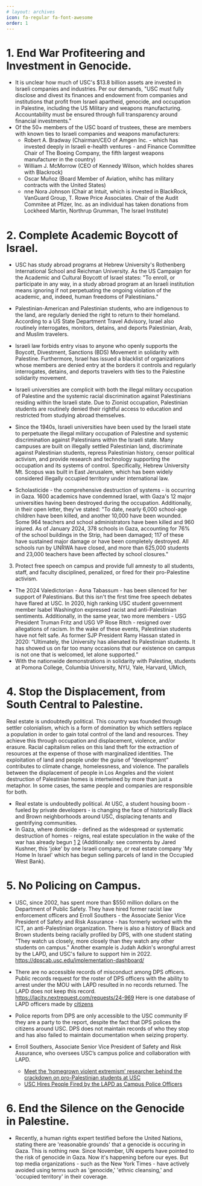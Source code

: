 ```yaml
---
# layout: archives
icon: fa-regular fa-font-awesome
order: 1
---
```


# 1. End War Profiteering and Investment in Genocide.
* It is unclear how much of USC's $13.8 billion assets are invested in Israeli companies and industries. Per our demands, "USC must fully disclose and divest its finances and endowment from companies and institutions that profit from Israeli apartheid, genocide, and occupation in Palestine, including the US Military and weapons manufacturing. Accountability must be ensured through full transparency around financial investments."
* Of the 50+ members of the USC board of trustees, these are members with known ties to Israeli companies and weapons manufacturers:
    * Robert A. Bradway (Chairman/CEO of Amgen Inc. - which has invested deeply in Israeli e-health ventures - and Finance Committee Chair of The Boeing Company, the fifth largest weapons manufacturer in the country)
    * William J. McMorrow (CEO of Kennedy Wilson, which holdes shares with Blackrock)
    * Oscar Muñoz (Board Member of Aviation, whihc has military contracts with the United States)
    * nne Nora Johnson (Chair at Intuit, which is invested in BlackRock, VanGuard Group, T. Rowe Price Associates. Chair of the Audit Commitee at Pfizer, Inc. as an individual has taken donations from Lockheed Martin, Northrup Grumman, The Israel Institute)

# 2. Complete Academic Boycott of Israel.
* USC has study abroad programs at Hebrew University's Rothenberg International School and Reichman University. As the US Campaign for the Academic and Cultural Boycott of Israel states: "To enroll, or participate in any way, in a study abroad program at an Israeli institution means ignoring if not perpetuating the ongoing violation of the academic, and, indeed, human freedoms of Palestinians."
* Palestinian-American and Palestinian students, who are indigenous to the land, are regularly denied the right to return to their homeland. According to a US State Department Travel Advisory, Israel also routinely interrogates, monitors, detains, and deports Palestinian, Arab, and Muslim travelers.

* Israeli law forbids entry visas to anyone who openly supports the Boycott, Divestment, Sanctions (BDS) Movement in solidarity with Palestine. Furthermore, Israel has issued a blacklist of organizations whose members are denied entry at the borders it controls and regularly interrogates, detains, and deports travelers with ties to the Palestine solidarity movement.
* Israeli universities are complicit with both the illegal military occupation of Palestine and the systemic racial discrimination against Palestinians residing within the Israeli state. Due to Zionist occupation, Palestinian students are routinely denied their rightful access to education and restricted from studying abroad themselves.
* Since the 1940s, Israeli universities have been used by the Israeli state to perpetuate the illegal military occupation of Palestine and systemic discrimination against Palestinians within the Israeli state. Many campuses are built on illegally settled Palestinian land, discriminate against Palestinian students, repress Palestinian history, censor political activism, and provide research and technology supporting the occupation and its systems of control. Specifically, Hebrew University Mt. Scopus was built in East Jerusalem, which has been widely considered illegally occupied territory under international law.
* Scholasticide - the comprehensive destruction of systems - is occurring in Gaza. 1600 academics have condemned Israel, with Gaza's 12 major universities having been destroyed during the occupation. Additionally, in their open letter, they've stated: "To date, nearly 6,000 school-age children have been killed, and another 10,000 have been wounded. Some 964 teachers and school administrators have been killed and 960 injured. As of January 2024, 378 schools in Gaza, accounting for 76% of the school buildings in the Strip, had been damaged; 117 of these have sustained major damage or have been completely destroyed. All schools run by UNRWA have closed, and more than 625,000 students and 23,000 teachers have been affected by school closures."

3. Protect free speech on campus and provide full amnesty to all students, staff, and faculty disciplined, penalized, or fired for their pro-Palestine activism.
* The 2024 Valedictorian - Asna Tabassum - has been silenced for her support of Palestinians. But this isn't the first time free speech debates have flared at USC. In 2020, high ranking USC student government member Isabel Washington expressed racist and anti-Palestinian sentiments. Additionally, in the same year, two more members - USG President Truman Fritz and USG VP Rose Ritch - resigned over allegations of racism. In the wake of these events, Palestinian students have not felt safe. As former SJP President Ramy Hassan stated in 2020: “Ultimately, the University has alienated its Palestinian students. It has showed us on far too many occasions that our existence on campus is not one that is welcomed, let alone supported.”
* With the nationwide demonstrations in solidarity with Palestine, students at Pomona College, Columbia University, NYU, Yale, Harvard, UMich,

# 4. Stop the Displacement, from South Central to Palestine.
Real estate is undoubtedly political. This country was founded through settler colonialism, which is a form of domination by which settlers replace a population in order to gain total control of the land and resources. They achieve this through occupation and displacement, violence, and/or erasure. Racial capitalism relies on this land theft for the extraction of resources at the expense of those with marginalized identities. The exploitation of land and people under the guise of  “development” contributes to climate change, homelessness, and violence. The parallels between the displacement of people in Los Angeles and the violent destruction of Palestinian homes is intertwined by more than just a metaphor. In some cases, the same people and companies are responsible for both. 
* Real estate is undoubtedly political. At USC, a student housing boom - fueled by private developers - is changing the face of historically Black and Brown neighborhoods around USC, displacing tenants and gentrifying communities.
* In Gaza, where domicide - defined as the widespread or systematic destruction of homes - reigns, real estate speculation in the wake of the war has already begun [1](https://www.middleeasteye.net/news/us-israeli-real-estate-event-draws-backlash-over-sale-west-bank-settlement-properties) [2](https://realestateisrael.org/) (Additionally: see comments by Jared Kushner, this 'joke' by one Israeli company, or real estate company 'My Home In Israel' which has begun selling parcels of land in the Occupied West Bank).
# 5. No Policing on Campus.
* USC, since 2002, has spent more than $550 million dollars on the Department of Public Safety. They have hired former racist law enforcement officers and Erroll Southers - the Associate Senior Vice President of Safety and Risk Assurance - has formerly worked with the ICT, an anti-Palestinian organization. There is also a history of Black and Brown students being racially profiled by DPS, with one student stating "They watch us closely, more closely than they watch any other students on campus." Another example is Judah Adkin's wrongful arrest by the LAPD, and USC's failure to support him in 2022.
https://dpscab.usc.edu/implementation-dashboard/
* There are no accessible records of misconduct among DPS officers. Public records request for the roster of DPS officers with the ability to arrest under the MOU with LAPD resulted in no records returned. The LAPD does not keep this record. https://lacity.nextrequest.com/requests/24-969 Here is one database of LAPD officers made by [citizens](https://airtable.com/appcRGnLWepvd82NO/shrbnA2fINyEVZZ4O)
* Police reports from DPS are only accessible to the USC community IF they are a party to the report, despite the fact that DPS polices the citizens around USC. DPS does not maintain records of who they stop and has also failed to maintain documentation when seizing property.

* Erroll Southers, Associate Senior Vice President of Safety and Risk Assurance, who oversees USC’s campus police and collaboration with LAPD.
    * [Meet the ‘homegrown violent extremism’ researcher behind the crackdown on pro-Palestinian students at USC](https://mondoweiss.net/2024/04/meet-the-homegrown-violent-extremism-researcher-behind-the-crackdown-on-pro-palestinian-students-at-usc/)
    * [USC Hires People Fired by the LAPD as Campus Police Officers](https://www.newsweek.com/university-southern-california-hires-people-fired-lapd-campus-police-officers-1569054)
# 6. End the Silence on the Genocide in Palestine.
* Recently, a human rights expert testified before the United Nations, stating there are 'reasonable grounds' that a genocide is occuring in Gaza. This is nothing new. Since November, UN experts have pointed to the risk of genocide in Gaza. Now it's happening before our eyes. But top media organizations - such as the New York Times - have actively avoided using terms such as 'genocide,' 'ethnic cleansing,' and 'occupied territory' in their coverage.
